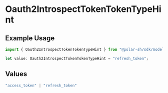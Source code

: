# Oauth2IntrospectTokenTokenTypeHint

## Example Usage

```typescript
import { Oauth2IntrospectTokenTokenTypeHint } from "@polar-sh/sdk/models/operations";

let value: Oauth2IntrospectTokenTokenTypeHint = "refresh_token";
```

## Values

```typescript
"access_token" | "refresh_token"
```